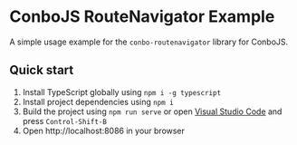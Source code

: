 ConboJS RouteNavigator Example
==============================

A simple usage example for the `conbo-routenavigator` library for ConboJS.

Quick start
-----------

1. Install TypeScript globally using `npm i -g typescript`
1. Install project dependencies using `npm i`
1. Build the project using `npm run serve` or open [Visual Studio Code](https://code.visualstudio.com/) and press `Control-Shift-B`
1. Open http://localhost:8086 in your browser
